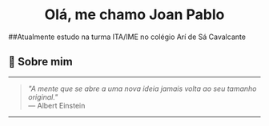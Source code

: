 <h1 align="center"> Olá, me chamo Joan Pablo</h1>
##Atualmente  estudo na turma ITA/IME no colégio Arí de Sá Cavalcante

## 🌌 Sobre mim

---

> *"A mente que se abre a uma nova ideia jamais volta ao seu tamanho original."*  
> — Albert Einstein

---


 
